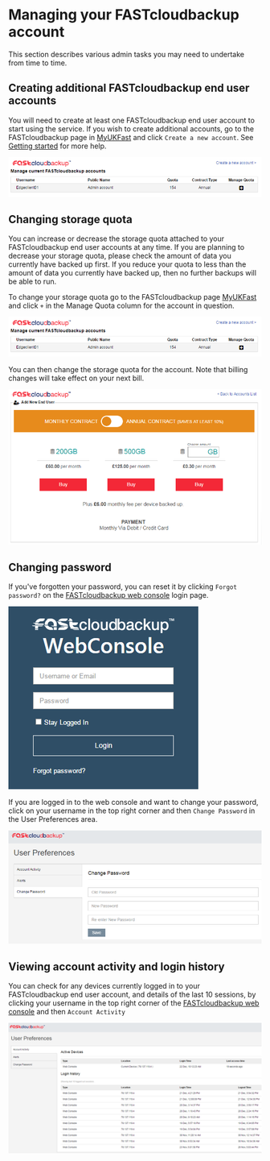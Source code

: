 # Managing your FASTcloudbackup account

This section describes various admin tasks you may need to undertake from time to time.

## Creating additional FASTcloudbackup end user accounts

You will need to create at least one FASTcloudbackup end user account to start using the service.  If you wish to create additional accounts, go to the FASTcloudbackup page in [MyUKFast](https://www.ukfast.co.uk/myukfast.html) and click `Create a new account`.  See [Getting started](https://github.com/garryprior/docs.ukfast.co.uk-1/blob/master/source/FASTcloudbackup/Gettingstarted.md#getting-started) for more help.

![manage quota](files/manage_quota.PNG)

## Changing storage quota

You can increase or decrease the storage quota attached to your FASTcloudbackup end user accounts at any time.  If you are planning to decrease your storage quota, please check the amount of data you currently have backed up first.  If you reduce your quota to less than the amount of data you currently have backed up, then no further backups will be able to run.

To change your storage quota go to the FASTcloudbackup page [MyUKFast](https://www.ukfast.co.uk/myukfast.html) and click `+` in the Manage Quota column for the account in question.

![manage quota](files/manage_quota.PNG)

You can then change the storage quota for the account.  Note that billing changes will take effect on your next bill.

![add user](files/add_user.PNG)

## Changing password

If you've forgotten your password, you can reset it by clicking `Forgot password?` on the [FASTcloudbackup web console](https://fcb.ukfast.co.uk) login page.

![FCB login screen](files/FCB_login_screen.PNG)

If you are logged in to the web console and want to change your password, click on your username in the top right corner and then `Change Password` in the User Preferences area.

![change password](files/change_password.PNG)

## Viewing account activity and login history

You can check for any devices currently logged in to your FASTcloudbackup end user account, and details of the last 10 sessions, by clicking your username in the top right corner of the [FASTcloudbackup web console](https://fcb.ukfast.co.uk) and then `Account Activity`

![account activity](files/account_activity.PNG)
